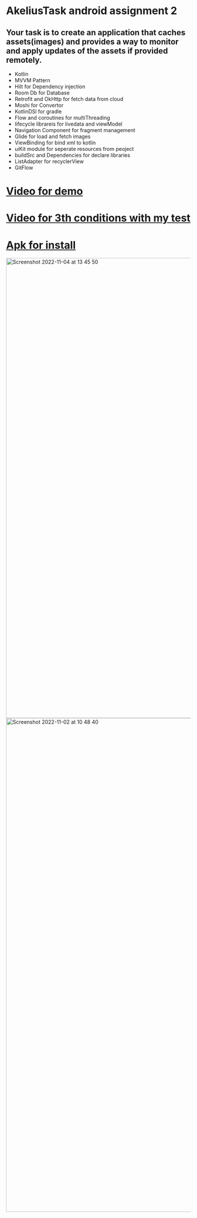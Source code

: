 # AkeliusTask android assignment 2

## Your task is to create an application that caches assets(images) and provides a way to monitor and apply updates of the assets if provided remotely.


- Kotlin
- MVVM Pattern
- Hilt for Dependency injection
- Room Db for Database
- Retrofit and OkHttp for fetch data from cloud
- Moshi for Convertor
- KotlinDSl for gradle
- Flow and coroutines for multiThreading 
- lifecycle librareis for livedata and viewModel
- Navigation Component for fragment management 
- Glide for load and fetch images
- ViewBinding for bind xml to kotlin
- uiKit module for seperate resources from peoject
- buildSrc and Dependencies for declare libraries 
- ListAdapter for recyclerView
- GitFlow


# [Video for demo](https://mega.nz/file/MB9XBawA#3aMAYzIUfGDx3NvGLUyTuGepViqwCA3Cy4vphIPGdQg)

# [Video for 3th conditions with my test](https://mega.nz/file/1Y8gCA4L#vtqAiD_ATopGFG4I64gGCToxEMM910nvvYcxNzMq1Tk)

# [Apk for install](https://mega.nz/file/8BdGmBbZ#NASQ4MP1dDYJaKXQ0p18KzLiaDHQ-_68Xq8Buq-HB-o)


<img width="1254" alt="Screenshot 2022-11-04 at 13 45 50" src="https://user-images.githubusercontent.com/26750131/199965195-c83a1dcf-672c-4812-8ac4-e1bcf2a7bdfc.png">



<img width="1346" alt="Screenshot 2022-11-02 at 10 48 40" src="https://user-images.githubusercontent.com/26750131/199450693-a61f41b8-f682-45d9-8a49-749dfcbe8ac7.png">
